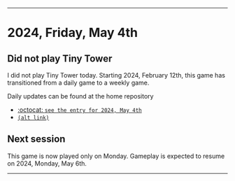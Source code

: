 
***

# 2024, Friday, May 4th

## Did not play Tiny Tower

<!-- TODO: For each weekly entry, make sure the date is correct. The day of the week should be modified in 4 places !-->

I did not play Tiny Tower today. Starting 2024, February 12th, this game has transitioned from a daily game to a weekly game.

Daily updates can be found at the home repository

- [:octocat: `see the entry for 2024, May 4th`](https://github.com/seanpm2001/SeansLifeArchive_Images_TinyTower/tree/master/tiny%20tower/2024/05_May/04/) 
- [`(alt link)`](/tiny%20tower/2024/05_May/04/)

## Next session

This game is now played only on Monday. Gameplay is expected to resume on 2024, Monday, May 6th.

***
